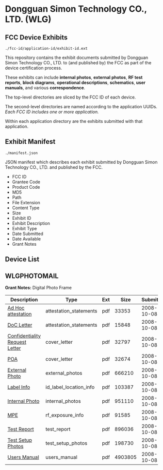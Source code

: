 # Dongguan Simon Technology CO., LTD. (WLG)
## FCC Device Exhibits

```
./fcc-id/application-id/exhibit-id.ext
```

This repository contains the exhibit documents submitted by Dongguan Simon Technology CO., LTD. to (and published by) the FCC as part of the device certification process.

These exhibits can include **internal photos**, **external photos**, **RF test reports**, **block diagrams**, **operational descriptions**, **schematics**, **user manuals**, and various **correspondence**.

The top-level directories are sliced by the FCC ID of each device.

The second-level directories are named according to the application UUIDs. *Each FCC ID includes one or more application.*

Within each application directory are the exhibits submitted with that application. 

## Exhibit Manifest

```
./manifest.json
```

JSON manifest which describes each exhibit submitted by Dongguan Simon Technology CO., LTD. and published by the FCC.

- FCC ID
- Grantee Code
- Product Code
- MD5
- Path
- File Extension
- Content Type
- Size
- Exhibit ID
- Exhibit Description
- Exhibit Type
- Date Submitted
- Date Available
- Grant Notes

## Device List
## WLGPHOTOMAIL
**Grant Notes:** Digital Photo Frame

| Description | Type | Ext | Size | Submitted | Available |
| ----------- | ---- | --- | ---- | --------- | --------- |
| [Ad Hoc attestation](WLGPHOTOMAIL/40eab83beaa4e7acef4cf1b84c2416a6/1012772.pdf) | attestation_statements | pdf | 33353 | 2008-10-08 | 2008-10-08 |
| [DoC Letter](WLGPHOTOMAIL/40eab83beaa4e7acef4cf1b84c2416a6/1012779.pdf) | attestation_statements | pdf | 15848 | 2008-10-08 | 2008-10-08 |
| [Confidentiality Request Letter](WLGPHOTOMAIL/40eab83beaa4e7acef4cf1b84c2416a6/1012774.pdf) | cover_letter | pdf | 32797 | 2008-10-08 | 2008-10-08 |
| [POA](WLGPHOTOMAIL/40eab83beaa4e7acef4cf1b84c2416a6/1012780.pdf) | cover_letter | pdf | 32674 | 2008-10-08 | 2008-10-08 |
| [External Photo](WLGPHOTOMAIL/40eab83beaa4e7acef4cf1b84c2416a6/1012775.pdf) | external_photos | pdf | 666210 | 2008-10-08 | 2008-10-08 |
| [Label Info](WLGPHOTOMAIL/40eab83beaa4e7acef4cf1b84c2416a6/1012777.pdf) | id_label_location_info | pdf | 103387 | 2008-10-08 | 2008-10-08 |
| [Internal Photo](WLGPHOTOMAIL/40eab83beaa4e7acef4cf1b84c2416a6/1012776.pdf) | internal_photos | pdf | 951110 | 2008-10-08 | 2008-10-08 |
| [MPE](WLGPHOTOMAIL/40eab83beaa4e7acef4cf1b84c2416a6/1012771.pdf) | rf_exposure_info | pdf | 91585 | 2008-10-08 | 2008-10-08 |
| [Test Report](WLGPHOTOMAIL/40eab83beaa4e7acef4cf1b84c2416a6/1012781.pdf) | test_report | pdf | 896036 | 2008-10-08 | 2008-10-08 |
| [Test Setup Photos](WLGPHOTOMAIL/40eab83beaa4e7acef4cf1b84c2416a6/1012783.pdf) | test_setup_photos | pdf | 198730 | 2008-10-08 | 2008-10-08 |
| [Users Manual](WLGPHOTOMAIL/40eab83beaa4e7acef4cf1b84c2416a6/1012796.pdf) | users_manual | pdf | 4903805 | 2008-10-08 | 2008-10-08 |
